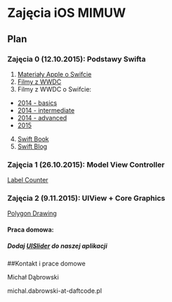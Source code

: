 # Zajęcia iOS MIMUW


## Plan

### Zajęcia 0 (12.10.2015): Podstawy Swifta

1. [Materiały Apple o Swifcie](https://developer.apple.com/swift/)
2. [Filmy z WWDC](https://developer.apple.com/videos/)
3. Filmy z WWDC o Swifcie:
  * [2014 - basics](https://developer.apple.com/videos/play/wwdc2014-402/)
  * [2014 - intermediate](https://developer.apple.com/videos/play/wwdc2014-403/)
  * [2014 - advanced](https://developer.apple.com/videos/play/wwdc2014-404/)
  * [2015](https://developer.apple.com/videos/play/wwdc2015-106/)
4. [Swift Book](https://itunes.apple.com/pl/book/swift-programming-language/id881256329?mt=11)
5. [Swift Blog](https://developer.apple.com/swift/blog/)

### Zajęcia 1 (26.10.2015): Model View Controller

[Label Counter](../../tree/master/Wyklad%201/LabelCounter/)

### Zajęcia 2 (9.11.2015): UIView + Core Graphics

[Polygon Drawing](../../tree/master/Wyklad%202/PolygonDrawing/)

#### Praca domowa:

##### Dodaj [UISlider](https://developer.apple.com/library/prerelease/ios/documentation/UIKit/Reference/UISlider_Class/index.html) do naszej aplikacji

##Kontakt i prace domowe

Michał Dąbrowski

michal.dabrowski-at-daftcode.pl
